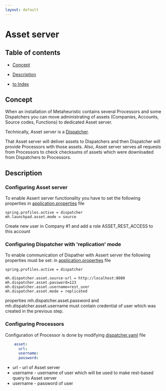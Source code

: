 ```yaml
---
layout: default
---
```

# Asset server 

## Table of contents

- [Concept](#concept)
- [Description](#description)

- [to Index](/index)


## Concept
When an installation of Metaheuristic contains several Processors and some Dispatchers 
you can move administrating of assets (Companies, Accounts, Source codes, Functions) to dedicated Asset server.

Technically, Asset server is a [Dispatcher](p/concept-architecture-roadmap#Architecture).

That Asset server will deliver assets to Dispatchers and then Dispatcher will provide Processors with those assets.
Also, Asset server serves all requests from Processors 
to check checksums of assets which were downloaded from Dispatchers to Processors.    

## Description

### Configuring Asset server

To enable Assert server functionality you have to set the following properties 
in [application.properties](/p/application_properties) file 

```properties
spring.profiles.active = dispatcher
mh.launchpad.asset.mode = source
```

Create new user in Company #1 and add a role ASSET_REST_ACCESS to this account


### Configuring Dispatcher with 'replication' mode
To enable communication of Dispather with Assert server the following properties must be set: 
in [application.properties](/p/application_properties) file 

```properties
spring.profiles.active = dispatcher

mh.dispatcher.asset.source-url = http://localhost:8080
mh.dispatcher.asset.password=123
mh.dispatcher.asset.username=rest_user
mh.dispatcher.asset.mode = replicated
```

properties mh.dispatcher.asset.password and mh.dispatcher.asset.username 
must contain credential of user which was created in the previous step.

### Configuring Processors
Configuration of Processor is done by modifying [dispatcher.yaml](/p/description-of-dispatcher-yaml) file

```yaml
    asset:
      url: 
      username: 
      password: 
```

- url - url of Asset server
- username - username of user which will be used to make rest-based query to Asset server
- username - password of user

 